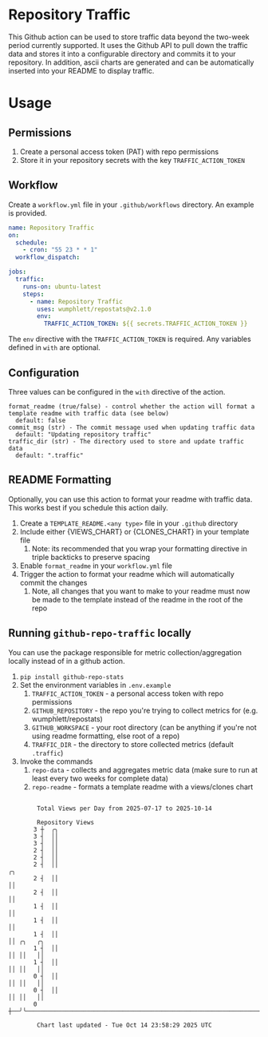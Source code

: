 # Repository Traffic

This Github action can be used to store traffic data beyond the two-week period currently supported.
It uses the Github API to pull down the traffic data and stores it into a configurable directory and commits it to your 
repository. In addition, ascii charts are generated and can be automatically inserted into your README to display traffic.

# Usage
## Permissions
1. Create a personal access token (PAT) with repo permissions
2. Store it in your repository secrets with the key `TRAFFIC_ACTION_TOKEN`

## Workflow
Create a `workflow.yml` file in your `.github/workflows` directory. An example is provided.

```yaml
name: Repository Traffic
on:
  schedule:
    - cron: "55 23 * * 1"
  workflow_dispatch:

jobs:
  traffic:
    runs-on: ubuntu-latest
    steps:
      - name: Repository Traffic
        uses: wumphlett/repostats@v2.1.0
        env:
          TRAFFIC_ACTION_TOKEN: ${{ secrets.TRAFFIC_ACTION_TOKEN }}
```
The `env` directive with the `TRAFFIC_ACTION_TOKEN` is required. Any variables defined in `with` are optional.

## Configuration
Three values can be configured in the `with` directive of the action.
```
format_readme (true/false) - control whether the action will format a template readme with traffic data (see below)
  default: false
commit_msg (str) - The commit message used when updating traffic data
  default: "Updating repository traffic"
traffic_dir (str) - The directory used to store and update traffic data
  default: ".traffic"
```

## README Formatting
Optionally, you can use this action to format your readme with traffic data. This works best if you schedule this action
daily.

1. Create a `TEMPLATE_README.<any type>` file in your `.github` directory
2. Include either {VIEWS_CHART} or {CLONES_CHART} in your template file
   1. Note: its recommended that you wrap your formatting directive in triple backticks to preserve spacing
3. Enable `format_readme` in your `workflow.yml` file
4. Trigger the action to format your readme which will automatically commit the changes
   1. Note, all changes that you want to make to your readme must now be made to the template instead of the readme in the root of the repo

## Running `github-repo-traffic` locally
You can use the package responsible for metric collection/aggregation locally instead of in a github action.

1. `pip install github-repo-stats`
2. Set the environment variables in `.env.example`
   1. `TRAFFIC_ACTION_TOKEN` - a personal access token with repo permissions
   2. `GITHUB_REPOSITORY` - the repo you're trying to collect metrics for (e.g. wumphlett/repostats)
   3. `GITHUB_WORKSPACE` - your root directory (can be anything if you're not using readme formatting, else root of a repo)
   4. `TRAFFIC_DIR` - the directory to store collected metrics (default `.traffic`)
3. Invoke the commands
   1. `repo-data` - collects and aggregates metric data (make sure to run at least every two weeks for complete data)
   2. `repo-readme` - formats a template readme with a views/clones chart

```

        Total Views per Day from 2025-07-17 to 2025-10-14

        Repository Views
       3 ┼  ╭╮
       3 ┤  ││
       3 ┤  ││
       2 ┤  ││
       2 ┤  ││
       2 ┤  ││                                                                           ╭╮
       2 ┤  ││                                                                           ││
       2 ┤  ││                                                                           ││
       1 ┤  ││                                                                           ││
       1 ┤  ││                                                                           ││
       1 ┤  ││                                                                           ││ ╭╮   ╭╮
       1 ┤  ││                                                                           ││ ││   ││
       1 ┤  ││                                                                           ││ ││   ││
       0 ┤  ││                                                                           ││ ││   ││
       0 ┤  ││                                                                           ││ ││   ││
       0 ┼──╯╰───────────────────────────────────────────────────────────────────────────╯╰─╯╰───╯╰

        Chart last updated - Tue Oct 14 23:58:29 2025 UTC
        
```
